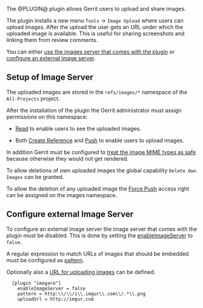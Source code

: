 The @PLUGIN@ plugin allows Gerrit users to upload and share images.

The plugin installs a new menu `Tools` -> `Image Upload` where users
can upload images. After the upload the user gets an URL under which
the uploaded image is available. This is useful for sharing screenshots
and linking them from review comments.

You can either [use the images server that comes with the plugin](#setup)
or [configure an external image server](#external).

<a id="setup"></a>
Setup of Image Server
---------------------
The uploaded images are stored in the `refs/images/*` namespace of the
`All-Projects` project.

After the installation of the plugin the Gerrit administrator must
assign permissions on this namespace:

* [Read](../../../Documentation/access-control.html#category_read) to
  enable users to see the uploaded images.

* Both [Create Reference](../../../Documentation/access-control.html#category_create)
  and [Push](../../../Documentation/access-control.html#category_push)
  to enable users to upload images.

In addition Gerrit must be configured to
[treat the image MIME types as safe](../../../Documentation/config-gerrit.html#mimetype.name.safe)
because otherwise they would not get rendered.

To allow deletions of own uploaded images the global capability
`Delete Own Images` can be granted.

To allow the deletion of any uploaded image the
[Force Push](../../../Documentation/access-control.html#category_push)
access right can be assigned on the images namespace.

<a id="external"></a>
Configure external Image Server
-------------------------------

To configure an external image server the image server that comes with
the plugin must be disabled. This is done by setting the
[enableImageServer](config.md#enable-image-server) to `false`.

A regular expression to match URLs of images that should be embedded
must be configured as [pattern](config.md#pattern).

Optionally also a [URL for uploading images](config.md#upload-url)
can be defined.

```
  [plugin "imagare"]
    enableImageServer = false
    pattern = http:\\/\\/i\\.imgur\\.com\\/.*\\.png
    uploadUrl = http://imgur.com
```
